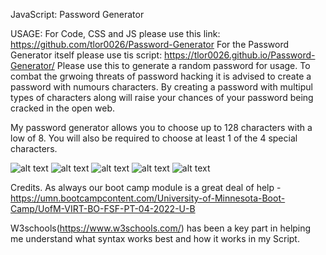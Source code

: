 JavaScript: Password Generator

USAGE:
For Code, CSS and JS please use this link: https://github.com/tlor0026/Password-Generator 
For the Password Generator itself please use tis script: https://tlor0026.github.io/Password-Generator/
Please use this to generate a random password for usage. To combat the grwoing threats of password hacking it is advised to create a password with numours characters. By creating a password with multipul types of characters along will raise your chances of your password being cracked in the open web.

My password generator allows you to choose up to 128 characters with a low of 8.
You will also be required to choose at least 1 of the 4 special characters. 

![alt text](assests/8.128.png)
![alt text](assests/numbo.png)
![alt text](assests/lwcs.png)
![alt text](assests/uppc.png)
![alt text](assests/spchar.png)

Credits. 
As always our boot camp module is a great deal of help -https://umn.bootcampcontent.com/University-of-Minnesota-Boot-Camp/UofM-VIRT-BO-FSF-PT-04-2022-U-B


W3schools(https://www.w3schools.com/) has been a key part in helping me understand what syntax works best and how it works in my Script.
